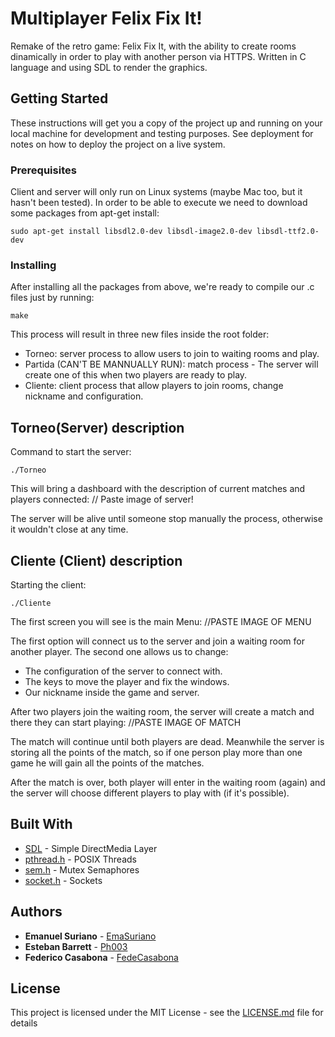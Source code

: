 # Multiplayer Felix Fix It!

Remake of the retro game: Felix Fix It, with the ability to create rooms dinamically in order to play with another person via HTTPS. Written in C language and using SDL to render the graphics.


## Getting Started

These instructions will get you a copy of the project up and running on your local machine for development and testing purposes. See deployment for notes on how to deploy the project on a live system.

### Prerequisites

Client and server will only run on Linux systems (maybe Mac too, but it hasn't been tested). In order to be able to execute we need to download some packages from apt-get install:

```
sudo apt-get install libsdl2.0-dev libsdl-image2.0-dev libsdl-ttf2.0-dev

```

### Installing

After installing all the packages from above, we're ready to compile our .c files just by running: 

```
make
```

This process will result in three new files inside the root folder:
- Torneo: server process to allow users to join to waiting rooms and play.
- Partida (CAN'T BE MANNUALLY RUN): match process - The server will create one of this when two players are ready to play.
- Cliente: client process that allow players to join rooms, change nickname and configuration.


## Torneo(Server) description

Command to start the server:
```
./Torneo
```

This will bring a dashboard with the description of current matches and players connected: 
// Paste image of server!

The server will be alive until someone stop manually the process, otherwise it wouldn't close at any time.

## Cliente (Client) description

Starting the client:
```
./Cliente
```

The first screen you will see is the main Menu:
//PASTE IMAGE OF MENU

The first option will connect us to the server and join a waiting room for another player.
The second one allows us to change: 
* The configuration of the server to connect with.
* The keys to move the player and fix the windows.
* Our nickname inside the game and server.

After two players join the waiting room, the server will create a match and there they can start playing:
//PASTE IMAGE OF MATCH 

The match will continue until both players are dead. Meanwhile the server is storing all the points of the match, so if one person play more than one game he will gain all the points of the matches.

After the match is over, both player will enter in the waiting room (again) and the server will choose different players to play with (if it's possible). 

## Built With

* [SDL](https://www.libsdl.org/) - Simple DirectMedia Layer
* [pthread.h](http://pubs.opengroup.org/onlinepubs/7908799/xsh/pthread.h.html) - POSIX Threads
* [sem.h](http://pubs.opengroup.org/onlinepubs/7908799/xsh/syssem.h.html) - Mutex Semaphores
* [socket.h](http://pubs.opengroup.org/onlinepubs/7908799/xns/syssocket.h.html) - Sockets

## Authors

* **Emanuel Suriano** - [EmaSuriano](https://github.com/EmaSuriano)
* **Esteban Barrett** - [Ph003](https://github.com/Ph003)
* **Federico Casabona** - [FedeCasabona](https://github.com/FedeCasabona)

## License

This project is licensed under the MIT License - see the [LICENSE.md](LICENSE.md) file for details

